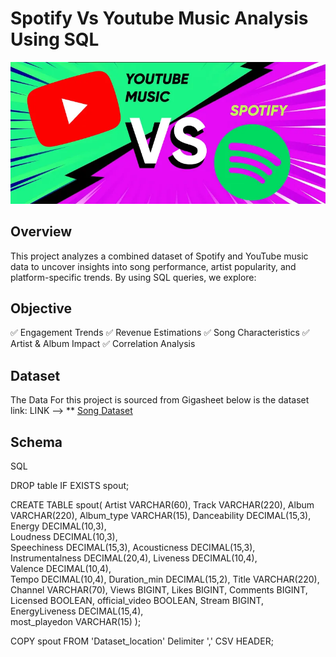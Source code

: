 # Spotify Vs Youtube Music Analysis Using SQL
![](https://github.com/aurosgit/Spotify-Vs-Youtube-Music-/blob/main/Spout%20Logo.png)

## Overview
This project analyzes a combined dataset of Spotify and YouTube music data to uncover insights into song performance, artist popularity, and platform-specific trends. By using SQL queries, we explore:

## Objective
✅ Engagement Trends 
✅ Revenue Estimations
✅ Song Characteristics 
✅ Artist & Album Impact 
✅ Correlation Analysis 

## Dataset

The Data For this project is sourced from Gigasheet below is the dataset link:
LINK --> ** [Song Dataset](https://gigasheet-export-uploads.s3.amazonaws.com/6b8abf6e_0406_46ee_8d20_ff53cfb4d35f-20250305065413.zip?X-Amz-Algorithm=AWS4-HMAC-SHA256&X-Amz-Credential=AKIAXTOLCDI7G5IZZAUQ%2F20250306%2Fus-east-1%2Fs3%2Faws4_request&X-Amz-Date=20250306T053038Z&X-Amz-Expires=1800&X-Amz-SignedHeaders=host&response-content-disposition=attachment%3B%20filename%3D%22Spotify%20dataset%20export%202025-03-05%2006-54-10.zip%22&X-Amz-Signature=cafe3eebaeede28d4a528a1591f8d32d2d05f66ac1a1b66a5d4842f546851a80)

## Schema

SQL

DROP table IF EXISTS spout;

CREATE 
  TABLE spout(
  Artist VARCHAR(60),
	Track VARCHAR(220),
	Album VARCHAR(220),
	Album_type VARCHAR(15),
	Danceability DECIMAL(15,3),
	Energy DECIMAL(10,3),	
  Loudness DECIMAL(10,3),	
  Speechiness	DECIMAL(15,3),
  Acousticness DECIMAL(15,3),
	Instrumentalness DECIMAL(20,4),	
  Liveness DECIMAL(10,4),	
  Valence DECIMAL(10,4),	
  Tempo DECIMAL(10,4),
	Duration_min DECIMAL(15,2),
	Title VARCHAR(220),
	Channel	VARCHAR(70),
  Views BIGINT,	
  Likes BIGINT,
	Comments BIGINT,
	Licensed BOOLEAN,
	official_video BOOLEAN,
	Stream BIGINT,
	EnergyLiveness DECIMAL(15,4), 	
  most_playedon VARCHAR(15)
);

COPY 
  spout
FROM 'Dataset_location'
Delimiter ','
CSV HEADER;




